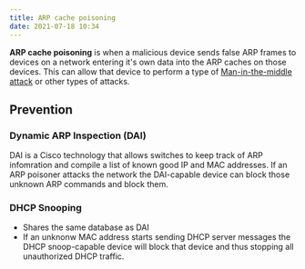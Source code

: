 ```yaml
---
title: ARP cache poisoning
date: 2021-07-18 10:34
---
```


**ARP cache poisoning** is when a malicious device sends false ARP frames to
devices on a network entering it's own data into the ARP caches on those
devices. This can allow that device to perform a type of 
[Man-in-the-middle attack](20210717111433-man-in-the-middle-attack.md)
or other types of attacks. 

## Prevention

### Dynamic ARP Inspection (DAI)

DAI is a Cisco technology that allows switches to keep track of ARP infomration
and compile a list of known good IP and MAC addresses. If an ARP poisoner
attacks the network the DAI-capable device can block those unknown ARP commands
and block them.

### DHCP Snooping

* Shares the same database as DAI
* If an unknonw MAC address starts sending DHCP server messages the DHCP
	snoop-capable device will block that device and thus stopping all unauthorized
	DHCP traffic.
